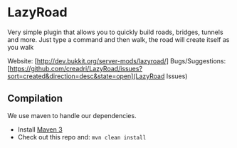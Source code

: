 LazyRoad
======

Very simple plugin that allows you to quickly build roads, bridges, tunnels and more. Just type a command and then walk, the road will create itself as you walk

Website: [http://dev.bukkit.org/server-mods/lazyroad/]
Bugs/Suggestions: [https://github.com/creadri/LazyRoad/issues?sort=created&direction=desc&state=open](LazyRoad Issues)

Compilation
-----------

We use maven to handle our dependencies.

* Install [Maven 3](http://maven.apache.org/download.html)
* Check out this repo and: `mvn clean install`
